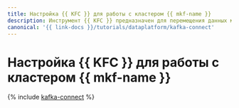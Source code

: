 ```yaml
---
title: Настройка {{ KFC }} для работы с кластером {{ mkf-name }}
description: Инструмент {{ KFC }} предназначен для перемещения данных между {{ KF }} и другими хранилищами данных. По этому руководству вы можете настроить {{ KFC }} для взаимодействия с кластером {{ mkf-name }}.
canonical: '{{ link-docs }}/tutorials/dataplatform/kafka-connect'
---
```


# Настройка {{ KFC }} для работы с кластером {{ mkf-name }}


{% include [kafka-connect](../../_tutorials/dataplatform/mkf-kafka-connect.md) %}
